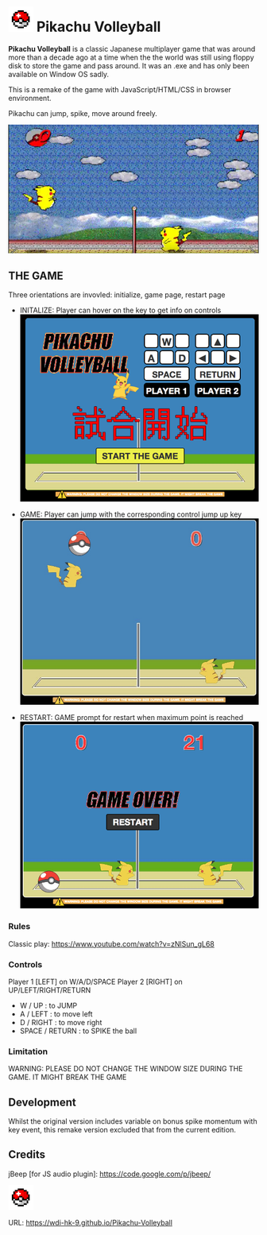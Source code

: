 # ![Pokeball](img/pokeball_sm.png) Pikachu Volleyball

**Pikachu Volleyball** is a classic Japanese multiplayer game that was around more than a decade ago at a time when the the world was still using floppy disk to store the game and pass around. It was an .exe and has only been available on Window OS sadly.

This is a remake of the game with JavaScript/HTML/CSS in browser environment.


Pikachu can jump, spike, move around freely.


![Original Game Screen Shot](img/classicSS.png)

## THE GAME
Three orientations are invovled: initialize, game page, restart page

* INITALIZE: Player can hover on the key to get info on controls
![canvas](img/[SS]gameStart.png)

* GAME: Player can jump with the corresponding control jump up key
![jump](img/[SS]jump.jpg)

* RESTART: GAME prompt for restart when maximum point is reached
![gameover](img/[SS]gameover.png)

### Rules
Classic play: https://www.youtube.com/watch?v=zNlSun_gL68

### Controls
Player 1 [LEFT] on W/A/D/SPACE
Player 2 [RIGHT] on UP/LEFT/RIGHT/RETURN

* W / UP : to JUMP
* A / LEFT : to move left
* D / RIGHT : to move right
* SPACE / RETURN : to SPIKE the ball

### Limitation
WARNING: PLEASE DO NOT CHANGE THE WINDOW SIZE DURING THE GAME. IT MIGHT BREAK THE GAME


## Development
Whilst the original version includes variable on bonus spike momentum with key event, this remake version excluded that from the current edition.

## Credits
jBeep [for JS audio plugin]: https://code.google.com/p/jbeep/

![Pokeball](img/pokeball_sm.png)


URL: https://wdi-hk-9.github.io/Pikachu-Volleyball